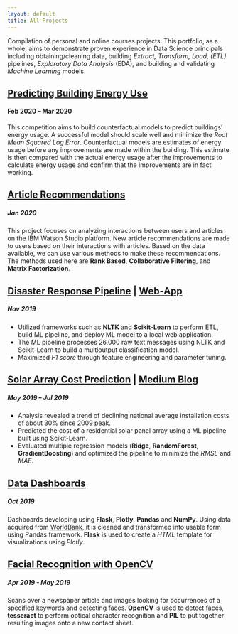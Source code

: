 ```yaml
---
layout: default
title: All Projects
---
```


Compilation of personal and online courses projects. This portfolio, as a whole, aims to demonstrate proven experience in Data Science principals including obtaining/cleaning data, building *Extract, Transform, Load, (ETL)* pipelines, *Exploratory Data Analysis* (EDA), and building and validating *Machine Learning* models.


## [Predicting Building Energy Use](https://sergatron.github.io/Predicting-Building-Energy-Use)
#### Feb 2020 – Mar 2020
This competition aims to build counterfactual models to predict buildings' energy usage. A successful model should scale well and minimize the *Root Mean Squared Log Error*. Counterfactual models are estimates of energy usage before any improvements are made within the building. This estimate is then compared with the actual energy usage after the improvements to calculate energy usage and confirm that the improvements are in fact working.


## [Article Recommendations](https://sergatron.github.io/Recommendations-IBM)
##### Jan 2020
This project focuses on analyzing interactions between users and articles on the IBM Watson Studio platform. New article recommendations are made to users based on their interactions with articles. Based on the data available, we can use various methods to make these recommendations. The methods used here are **Rank Based**, **Collaborative Filtering**, and **Matrix Factorization**.


## [Disaster Response Pipeline](https://github.com/sergatron/disaster-response-project) | [Web-App](https://crisis-response.herokuapp.com/)
##### Nov 2019
 - Utilized frameworks such as **NLTK** and **Scikit-Learn** to perform ETL, build ML pipeline, and deploy ML model to a local web application.
 - The ML pipeline processes 26,000 raw text messages using NLTK and Scikit-Learn to build a multioutput classification model.
 - Maximized *F1 score* through feature engineering and parameter tuning.


## [Solar Array Cost Prediction](https://github.com/sergatron/projects/tree/master/solar_array) | [Medium Blog](https://medium.com/analytics-vidhya/solar-panel-array-what-does-it-cost-46aaa083502)
##### May 2019 – Jul 2019
 - Analysis revealed a trend of declining national average installation costs of about 30% since 2009 peak.
 - Predicted the cost of a residential solar panel array using a ML pipeline built using Scikit-Learn.
 - Evaluated multiple regression models (**Ridge**, **RandomForest**, **GradientBoosting**) and optimized the pipeline to minimize the *RMSE* and *MAE*.


## [Data Dashboards](https://github.com/sergatron/data-dashboard)
##### Oct 2019
Dashboards developing using **Flask**, **Plotly**, **Pandas** and **NumPy**. Using data acquired from [WorldBank](https://data.worldbank.org/), it is cleaned and transformed into usable form using Pandas framework. **Flask** is used to create a *HTML* template for visualizations using *Plotly*. 


## [Facial Recognition with OpenCV](https://github.com/sergatron/Coursera/tree/master/open_cv_project)
##### Apr 2019 - May 2019
Scans over a newspaper article and images looking for occurrences of a specified keywords and detecting faces. **OpenCV** is used to detect faces, **tesseract** to perform optical character recognition and **PIL** to put together resulting images onto a new contact sheet.
